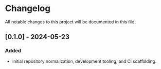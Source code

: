 <!-- SPDX-License-Identifier: MPL-2.0 -->

# Changelog

All notable changes to this project will be documented in this file.

## [0.1.0] - 2024-05-23
### Added
- Initial repository normalization, development tooling, and CI scaffolding.

